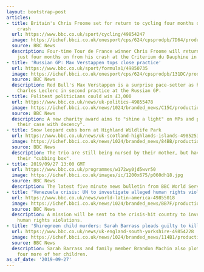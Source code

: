 ```yaml
---
layout: bootstrap-post
articles:
- title: Britain's Chris Froome set for return to cycling four months on from Dauphine
    crash
  url: https://www.bbc.co.uk/sport/cycling/49854247
  image: https://ichef.bbci.co.uk/onesport/cps/624/cpsprodpb/7D64/production/_109000123_gettyimages-1148674377.jpg
  source: BBC News
  description: Four-time Tour de France winner Chris Froome will return to cycling
    just four months on from his crash at the Criterium du Dauphine in June.
- title: 'Russian GP: Max Verstappen tops close practice'
  url: https://www.bbc.co.uk/sport/formula1/49850735
  image: https://ichef.bbci.co.uk/onesport/cps/624/cpsprodpb/131DC/production/_109000387_maxfocux_getty.jpg
  source: BBC News
  description: Red Bull's Max Verstappen is a surprise pace-setter as he heads Ferrari's
    Charles Leclerc in second practice at the Russian GP.
- title: Politest politicians could win £3,000
  url: https://www.bbc.co.uk/news/uk-politics-49855478
  image: https://ichef.bbci.co.uk/news/1024/branded_news/C15C/production/_109000594_mediaitem109000593.jpg
  source: BBC News
  description: A new charity award aims to "shine a light" on MPs and peers who "argue
    their case with decency".
- title: Snow leopard cubs born at Highland Wildlife Park
  url: https://www.bbc.co.uk/news/uk-scotland-highlands-islands-49852539
  image: https://ichef.bbci.co.uk/news/1024/branded_news/84BB/production/_108997933_cubfour.jpg
  source: BBC News
  description: The trio are still being nursed by their mother, but have started leaving
    their "cubbing box".
- title: 2019/09/27 13:00 GMT
  url: https://www.bbc.co.uk/programmes/w172wy0jd5wvr50
  image: https://ichef.bbci.co.uk/images/ic/1200x675/p060dh18.jpg
  source: BBC News
  description: The latest five minute news bulletin from BBC World Service.
- title: 'Venezuela crisis: UN to investigate alleged human rights violations'
  url: https://www.bbc.co.uk/news/world-latin-america-49855018
  image: https://ichef.bbci.co.uk/news/1024/branded_news/BB7F/production/_108999974_gettyimages-1134284711.jpg
  source: BBC News
  description: A mission will be sent to the crisis-hit country to investigate alleged
    human rights violations.
- title: 'Shiregreen child murders: Sarah Barrass pleads guilty to killing two sons'
  url: https://www.bbc.co.uk/news/uk-england-south-yorkshire-49854228
  image: https://ichef.bbci.co.uk/news/1024/branded_news/114B1/production/_107133807_barrassmachin.jpg
  source: BBC News
  description: Sarah Barrass and family member Brandon Machin also plotted to kill
    four more of her children.
as_of_date: '2019-09-27'
---
```


